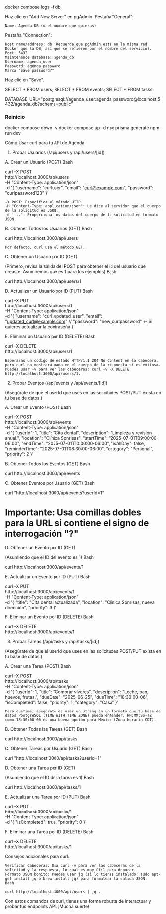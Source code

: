 
docker compose logs -f db

Haz clic en "Add New Server" en pgAdmin.
Pestaña "General":

    Name: Agenda DB (o el nombre que quieras)

Pestaña "Connection":

    Host name/address: db (Recuerda que pgAdmin está en la misma red Docker que la DB, así que se refieren por el nombre del servicio).
    Port: 5432
    Maintenance database: agenda_db
    Username: agenda_user
    Password: agenda_password
    Marca "Save password?".

Haz clic en "Save".

SELECT * FROM users;
SELECT * FROM events;
SELECT * FROM tasks;

DATABASE_URL="postgresql://agenda_user:agenda_password@localhost:5432/agenda_db?schema=public"

### Reinicio
docker compose down -v
docker compose up -d
npx prisma generate
npm run dev


Cómo Usar curl para tu API de Agenda
1. Probar Usuarios (/api/users y /api/users/[id])

A. Crear un Usuario (POST)
Bash

curl -X POST \
  http://localhost:3000/api/users \
  -H "Content-Type: application/json" \
  -d '{
    "username": "curluser",
    "email": "curl@example.com",
    "password": "curlpassword123"
  }'

    -X POST: Especifica el método HTTP.
    -H "Content-Type: application/json": Le dice al servidor que el cuerpo de la solicitud es JSON.
    -d '...': Proporciona los datos del cuerpo de la solicitud en formato JSON.

B. Obtener Todos los Usuarios (GET)
Bash

curl http://localhost:3000/api/users

    Por defecto, curl usa el método GET.

C. Obtener un Usuario por ID (GET)

(Primero, revisa la salida del POST para obtener el id del usuario que creaste. Asumiremos que es 1 para los ejemplos)
Bash

curl http://localhost:3000/api/users/1

D. Actualizar un Usuario por ID (PUT)
Bash

curl -X PUT \
  http://localhost:3000/api/users/1 \
  -H "Content-Type: application/json" \
  -d '{
    "username": "curl_updated_user",
    "email": "updated_curl@example.com"
    // "password": "new_curlpassword"  <- Si quieres actualizar la contraseña
  }'

E. Eliminar un Usuario por ID (DELETE)
Bash

curl -X DELETE \
  http://localhost:3000/api/users/1

    Esperarás un código de estado HTTP/1.1 204 No Content en la cabecera, pero curl no mostrará nada en el cuerpo de la respuesta si es exitosa. Puedes usar -v para ver las cabeceras: curl -v -X DELETE http://localhost:3000/api/users/1.

2. Probar Eventos (/api/events y /api/events/[id])

(Asegúrate de que el userId que uses en las solicitudes POST/PUT exista en tu base de datos.)

A. Crear un Evento (POST)
Bash

curl -X POST \
  http://localhost:3000/api/events \
  -H "Content-Type: application/json" \
  -d '{
    "userId": 1,
    "title": "Cita dental",
    "description": "Limpieza y revisión anual.",
    "location": "Clínica Sonrisas",
    "startTime": "2025-07-01T09:00:00-06:00",
    "endTime": "2025-07-01T10:00:00-06:00",
    "isAllDay": false,
    "reminderTime": "2025-07-01T08:30:00-06:00",
    "category": "Personal",
    "priority": 2
  }'

B. Obtener Todos los Eventos (GET)
Bash

curl http://localhost:3000/api/events

C. Obtener Eventos por Usuario (GET)
Bash

curl "http://localhost:3000/api/events?userId=1"
# Importante: Usa comillas dobles para la URL si contiene el signo de interrogación "?"

D. Obtener un Evento por ID (GET)

(Asumiendo que el ID del evento es 1)
Bash

curl http://localhost:3000/api/events/1

E. Actualizar un Evento por ID (PUT)
Bash

curl -X PUT \
  http://localhost:3000/api/events/1 \
  -H "Content-Type: application/json" \
  -d '{
    "title": "Cita dental actualizada",
    "location": "Clínica Sonrisas, nueva dirección",
    "priority": 3
  }'

F. Eliminar un Evento por ID (DELETE)
Bash

curl -X DELETE \
  http://localhost:3000/api/events/1

3. Probar Tareas (/api/tasks y /api/tasks/[id])

(Asegúrate de que el userId que uses en las solicitudes POST/PUT exista en tu base de datos.)

A. Crear una Tarea (POST)
Bash

curl -X POST \
  http://localhost:3000/api/tasks \
  -H "Content-Type: application/json" \
  -d '{
    "userId": 1,
    "title": "Comprar víveres",
    "description": "Leche, pan, huevos, frutas.",
    "dueDate": "2025-06-25",
    "dueTime": "18:30:00-06",
    "isCompleted": false,
    "priority": 1,
    "category": "Casa"
  }'

    Para dueTime, asegúrate de usar un string en un formato que tu base de datos PostgreSQL (TIME WITH TIME ZONE) pueda entender. HH:MM:SS-TZ como 18:30:00-06 es una buena opción para México (Zona horaria CDT).

B. Obtener Todas las Tareas (GET)
Bash

curl http://localhost:3000/api/tasks

C. Obtener Tareas por Usuario (GET)
Bash

curl "http://localhost:3000/api/tasks?userId=1"

D. Obtener una Tarea por ID (GET)

(Asumiendo que el ID de la tarea es 1)
Bash

curl http://localhost:3000/api/tasks/1

E. Actualizar una Tarea por ID (PUT)
Bash

curl -X PUT \
  http://localhost:3000/api/tasks/1 \
  -H "Content-Type: application/json" \
  -d '{
    "isCompleted": true,
    "priority": 0
  }'

F. Eliminar una Tarea por ID (DELETE)
Bash

curl -X DELETE \
  http://localhost:3000/api/tasks/1

Consejos adicionales para curl:

    Verificar Cabeceras: Usa curl -v para ver las cabeceras de la solicitud y la respuesta, lo cual es muy útil para depurar.
    Formato JSON bonito: Puedes usar jq (si lo tienes instalado: sudo apt-get install jq o brew install jq) para formatear la salida JSON:
    Bash

    curl http://localhost:3000/api/users | jq .

Con estos comandos de curl, tienes una forma robusta de interactuar y probar tus endpoints API. ¡Mucha suerte!